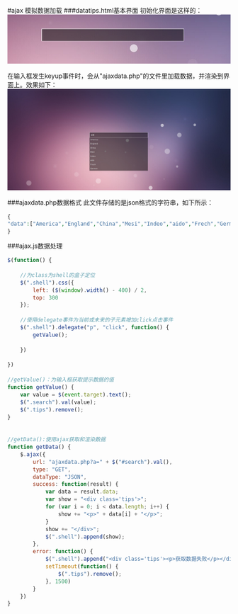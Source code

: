 #ajax 模拟数据加载
###datatips.html基本界面
初始化界面是这样的：
![Alt text](./images/2.jpg)

在输入框发生keyup事件时，会从"ajaxdata.php"的文件里加载数据，并渲染到界面上。效果如下：
![Alt text](./images/1.jpg)

###ajaxdata.php数据格式
此文件存储的是json格式的字符串，如下所示：
```php
{
"data":["America","England","China","Mesi","Indeo","aido","Frech","Germen"]
}
```

###ajax.js数据处理
``` javascript
$(function() {

	//为class为shell的盒子定位
	$(".shell").css({
		left: ($(window).width() - 400) / 2,
		top: 300
	});

	//使用delegate事件为当前或未来的子元素增加click点击事件
	$(".shell").delegate("p", "click", function() {
		getValue();

	})

})

//getValue()：为输入框获取提示数据的值
function getValue() {
	var value = $(event.target).text();
	$(".search").val(value);
	$(".tips").remove();
}


//getData():使用ajax获取和渲染数据
function getData() {
	$.ajax({
		url: "ajaxdata.php?a=" + $("#search").val(),
		type: "GET",
		dataType: "JSON",
		success: function(result) {
			var data = result.data;
			var show = "<div class='tips'>";
			for (var i = 0; i < data.length; i++) {
				show += "<p>" + data[i] + "</p>";
			}
			show += "</div>";
			$(".shell").append(show);
		},
		error: function() {
			$(".shell").append("<div class='tips'><p>获取数据失败</p></div>");
			setTimeout(function() {
				$(".tips").remove();
			}, 1500)
		}
	})
}


```

